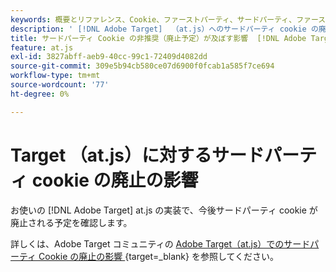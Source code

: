 ```yaml
---
keywords: 概要とリファレンス、Cookie、ファーストパーティ、サードパーティ、ファーストパーティ、サードパーティ、ファーストパーティ、サードパーティ、ファーストパーティ、サードパーティ、at.js
description: ' [!DNL Adobe Target]  （at.js）へのサードパーティ cookie の廃止の影響について説明します'
title: サードパーティ Cookie の非推奨（廃止予定）が及ぼす影響  [!DNL Adobe Target]  （at.js）
feature: at.js
exl-id: 3827abff-aeb9-40cc-99c1-72409d4082dd
source-git-commit: 309e5b94cb580ce07d6900f0fcab1a585f7ce694
workflow-type: tm+mt
source-wordcount: '77'
ht-degree: 0%

---
```


# Target （at.js）に対するサードパーティ cookie の廃止の影響

お使いの [!DNL Adobe Target] at.js の実装で、今後サードパーティ cookie が廃止される予定を確認します。

詳しくは、Adobe Target コミュニティの [Adobe Target（at.js）でのサードパーティ Cookie の廃止の影響 ](https://experienceleaguecommunities.adobe.com/t5/adobe-target-blogs/the-impact-of-third-party-cookie-deprecation-on-adobe-target-at/ba-p/661615?search=Third%20Party%20Cookie%20Deprecation){target=_blank} を参照してください。
